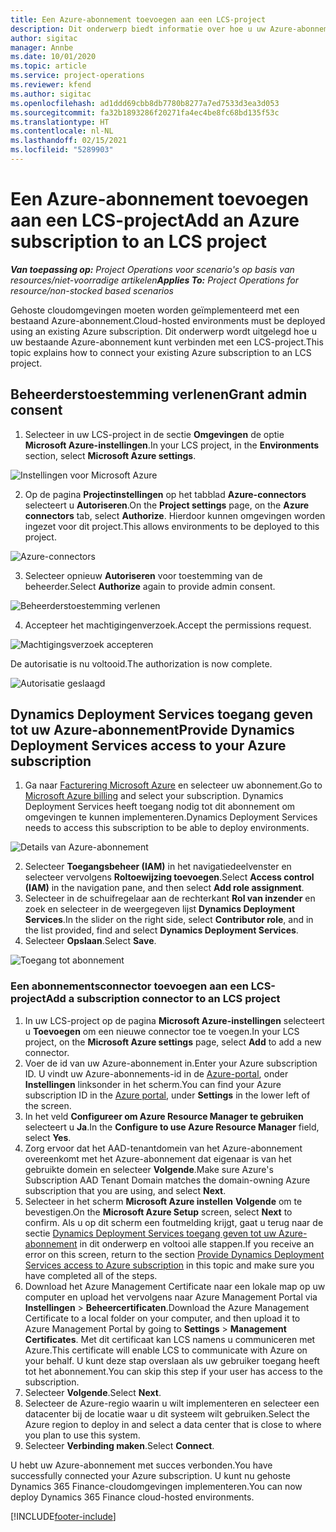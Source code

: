 ```yaml
---
title: Een Azure-abonnement toevoegen aan een LCS-project
description: Dit onderwerp biedt informatie over hoe u uw Azure-abonnement kunt verbinden met een LCS-project.
author: sigitac
manager: Annbe
ms.date: 10/01/2020
ms.topic: article
ms.service: project-operations
ms.reviewer: kfend
ms.author: sigitac
ms.openlocfilehash: ad1ddd69cbb8db7780b8277a7ed7533d3ea3d053
ms.sourcegitcommit: fa32b1893286f20271fa4ec4be8fc68bd135f53c
ms.translationtype: HT
ms.contentlocale: nl-NL
ms.lasthandoff: 02/15/2021
ms.locfileid: "5289903"
---
```

# <a name="add-an-azure-subscription-to-an-lcs-project"></a><span data-ttu-id="6b391-103">Een Azure-abonnement toevoegen aan een LCS-project</span><span class="sxs-lookup"><span data-stu-id="6b391-103">Add an Azure subscription to an LCS project</span></span>

<span data-ttu-id="6b391-104">_**Van toepassing op:** Project Operations voor scenario's op basis van resources/niet-voorradige artikelen_</span><span class="sxs-lookup"><span data-stu-id="6b391-104">_**Applies To:** Project Operations for resource/non-stocked based scenarios_</span></span>

<span data-ttu-id="6b391-105">Gehoste cloudomgevingen moeten worden geïmplementeerd met een bestaand Azure-abonnement.</span><span class="sxs-lookup"><span data-stu-id="6b391-105">Cloud-hosted environments must be deployed using an existing Azure subscription.</span></span> <span data-ttu-id="6b391-106">Dit onderwerp wordt uitgelegd hoe u uw bestaande Azure-abonnement kunt verbinden met een LCS-project.</span><span class="sxs-lookup"><span data-stu-id="6b391-106">This topic explains how to connect your existing Azure subscription to an LCS project.</span></span> 

## <a name="grant-admin-consent"></a><span data-ttu-id="6b391-107">Beheerderstoestemming verlenen</span><span class="sxs-lookup"><span data-stu-id="6b391-107">Grant admin consent</span></span>

1. <span data-ttu-id="6b391-108">Selecteer in uw LCS-project in de sectie **Omgevingen** de optie **Microsoft Azure-instellingen**.</span><span class="sxs-lookup"><span data-stu-id="6b391-108">In your LCS project, in the **Environments** section, select **Microsoft Azure settings**.</span></span>

![Instellingen voor Microsoft Azure](./media/1MicrosoftAzureSettings.png)

2. <span data-ttu-id="6b391-110">Op de pagina **Projectinstellingen** op het tabblad **Azure-connectors** selecteert u **Autoriseren**.</span><span class="sxs-lookup"><span data-stu-id="6b391-110">On the **Project settings** page, on the **Azure connectors** tab, select **Authorize**.</span></span> <span data-ttu-id="6b391-111">Hierdoor kunnen omgevingen worden ingezet voor dit project.</span><span class="sxs-lookup"><span data-stu-id="6b391-111">This allows environments to be deployed to this project.</span></span>

![Azure-connectors](./media/2AzureConnectors.png)

3. <span data-ttu-id="6b391-113">Selecteer opnieuw **Autoriseren** voor toestemming van de beheerder.</span><span class="sxs-lookup"><span data-stu-id="6b391-113">Select **Authorize** again to provide admin consent.</span></span>

![Beheerderstoestemming verlenen](./media/3GrantAdminConsent.png)

4. <span data-ttu-id="6b391-115">Accepteer het machtigingenverzoek.</span><span class="sxs-lookup"><span data-stu-id="6b391-115">Accept the permissions request.</span></span>

![Machtigingsverzoek accepteren](./media/4AcceptPermissionRequest.png)

<span data-ttu-id="6b391-117">De autorisatie is nu voltooid.</span><span class="sxs-lookup"><span data-stu-id="6b391-117">The authorization is now complete.</span></span> 

![Autorisatie geslaagd](./media/5AuthorizationComplete.png)

## <a name="provide-dynamics-deployment-services-access-to-your-azure-subscription"></a><a name="provide"></a><span data-ttu-id="6b391-119">Dynamics Deployment Services toegang geven tot uw Azure-abonnement</span><span class="sxs-lookup"><span data-stu-id="6b391-119">Provide Dynamics Deployment Services access to your Azure subscription</span></span>

1. <span data-ttu-id="6b391-120">Ga naar [Facturering Microsoft Azure](https://portal.azure.com/#blade/Microsoft\_Azure\_Billing/SubscriptionsBlade) en selecteer uw abonnement.</span><span class="sxs-lookup"><span data-stu-id="6b391-120">Go to [Microsoft Azure billing](https://portal.azure.com/#blade/Microsoft\_Azure\_Billing/SubscriptionsBlade) and select your subscription.</span></span> <span data-ttu-id="6b391-121">Dynamics Deployment Services heeft toegang nodig tot dit abonnement om omgevingen te kunnen implementeren.</span><span class="sxs-lookup"><span data-stu-id="6b391-121">Dynamics Deployment Services needs to access this subscription to be able to deploy environments.</span></span>

![Details van Azure-abonnement](./media/6AzureSubscription.png)

2. <span data-ttu-id="6b391-123">Selecteer **Toegangsbeheer (IAM)** in het navigatiedeelvenster en selecteer vervolgens **Roltoewijzing toevoegen**.</span><span class="sxs-lookup"><span data-stu-id="6b391-123">Select **Access control (IAM)** in the navigation pane, and then select **Add role assignment**.</span></span>
3. <span data-ttu-id="6b391-124">Selecteer in de schuifregelaar aan de rechterkant **Rol van inzender** en zoek en selecteer in de weergegeven lijst **Dynamics Deployment Services**.</span><span class="sxs-lookup"><span data-stu-id="6b391-124">In the slider on the right side, select **Contributor role**, and in the list provided, find and select **Dynamics Deployment Services**.</span></span> 
4. <span data-ttu-id="6b391-125">Selecteer **Opslaan**.</span><span class="sxs-lookup"><span data-stu-id="6b391-125">Select **Save**.</span></span>

![Toegang tot abonnement](./media/7SubscriptionAccess.png)

### <a name="add-a-subscription-connector-to-an-lcs-project"></a><span data-ttu-id="6b391-127">Een abonnementsconnector toevoegen aan een LCS-project</span><span class="sxs-lookup"><span data-stu-id="6b391-127">Add a subscription connector to an LCS project</span></span>

1. <span data-ttu-id="6b391-128">In uw LCS-project op de pagina **Microsoft Azure-instellingen** selecteert u **Toevoegen** om een nieuwe connector toe te voegen.</span><span class="sxs-lookup"><span data-stu-id="6b391-128">In your LCS project, on the **Microsoft Azure settings** page, select **Add** to add a new connector.</span></span>
2. <span data-ttu-id="6b391-129">Voer de id van uw Azure-abonnement in.</span><span class="sxs-lookup"><span data-stu-id="6b391-129">Enter your Azure subscription ID.</span></span> <span data-ttu-id="6b391-130">U vindt uw Azure-abonnements-id in de [Azure-portal](https://ms.portal.azure.com/), onder **Instellingen** linksonder in het scherm.</span><span class="sxs-lookup"><span data-stu-id="6b391-130">You can find your Azure subscription ID in the [Azure portal](https://ms.portal.azure.com/), under  **Settings**  in the lower left of the screen.</span></span>
3. <span data-ttu-id="6b391-131">In het veld **Configureer om Azure Resource Manager te gebruiken** selecteert u **Ja**.</span><span class="sxs-lookup"><span data-stu-id="6b391-131">In the **Configure to use Azure Resource Manager** field, select **Yes**.</span></span>
4. <span data-ttu-id="6b391-132">Zorg ervoor dat het AAD-tenantdomein van het Azure-abonnement overeenkomt met het Azure-abonnement dat eigenaar is van het gebruikte domein en selecteer **Volgende**.</span><span class="sxs-lookup"><span data-stu-id="6b391-132">Make sure Azure's Subscription AAD Tenant Domain matches the domain-owning Azure subscription that you are using, and select **Next**.</span></span>
5. <span data-ttu-id="6b391-133">Selecteer in het scherm **Microsoft Azure instellen** **Volgende** om te bevestigen.</span><span class="sxs-lookup"><span data-stu-id="6b391-133">On the **Microsoft Azure Setup** screen, select **Next** to confirm.</span></span> <span data-ttu-id="6b391-134">Als u op dit scherm een foutmelding krijgt, gaat u terug naar de sectie [Dynamics Deployment Services toegang geven tot uw Azure-abonnement](#provide) in dit onderwerp en voltooi alle stappen.</span><span class="sxs-lookup"><span data-stu-id="6b391-134">If you receive an error on this screen, return to the section [Provide Dynamics Deployment Services access to Azure subscription](#provide) in this topic and make sure you have completed all of the steps.</span></span>
6. <span data-ttu-id="6b391-135">Download het Azure Management Certificate naar een lokale map op uw computer en upload het vervolgens naar Azure Management Portal via **Instellingen** > **Beheercertificaten**.</span><span class="sxs-lookup"><span data-stu-id="6b391-135">Download the Azure Management Certificate to a local folder on your computer, and then upload it to Azure Management Portal by going to **Settings** > **Management Certificates**.</span></span> <span data-ttu-id="6b391-136">Met dit certificaat kan LCS namens u communiceren met Azure.</span><span class="sxs-lookup"><span data-stu-id="6b391-136">This certificate will enable LCS to communicate with Azure on your behalf.</span></span> <span data-ttu-id="6b391-137">U kunt deze stap overslaan als uw gebruiker toegang heeft tot het abonnement.</span><span class="sxs-lookup"><span data-stu-id="6b391-137">You can skip this step if your user has access to the subscription.</span></span>
7. <span data-ttu-id="6b391-138">Selecteer **Volgende**.</span><span class="sxs-lookup"><span data-stu-id="6b391-138">Select  **Next**.</span></span>
8. <span data-ttu-id="6b391-139">Selecteer de Azure-regio waarin u wilt implementeren en selecteer een datacenter bij de locatie waar u dit systeem wilt gebruiken.</span><span class="sxs-lookup"><span data-stu-id="6b391-139">Select the Azure region to deploy in and select a data center that is close to where you plan to use this system.</span></span>
9.  <span data-ttu-id="6b391-140">Selecteer **Verbinding maken**.</span><span class="sxs-lookup"><span data-stu-id="6b391-140">Select  **Connect**.</span></span>

<span data-ttu-id="6b391-141">U hebt uw Azure-abonnement met succes verbonden.</span><span class="sxs-lookup"><span data-stu-id="6b391-141">You have successfully connected your Azure subscription.</span></span> <span data-ttu-id="6b391-142">U kunt nu gehoste Dynamics 365 Finance-cloudomgevingen implementeren.</span><span class="sxs-lookup"><span data-stu-id="6b391-142">You can now deploy Dynamics 365 Finance cloud-hosted environments.</span></span>




[!INCLUDE[footer-include](../includes/footer-banner.md)]